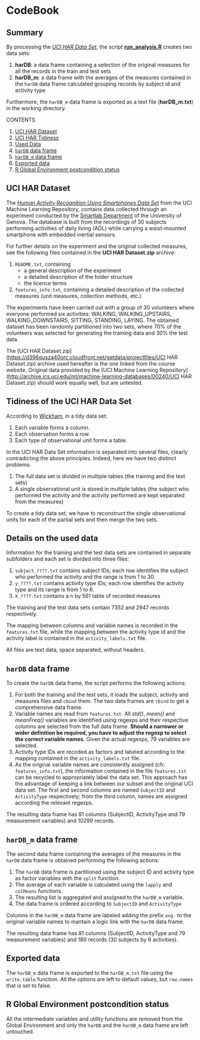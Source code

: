 # CodeBook
## Summary
By processing the *[UCI HAR Data Set](http://archive.ics.uci.edu/ml/datasets/Human+Activity+Recognition+Using+Smartphones)*, the script **[run_analysis.R](../master/run_analysis.R)** creates two data sets:

1. **harDB**: a data frame containing a selection of the original measures for all the records in the train and test sets
1. **harDB_m**: a data frame with the averages of the measures contained in the `harDB` data frame calculated grouping records by subject id and activity type

Furthermore, the `harDB_m` data frame is exported as a text file (**harDB_m.txt**) in the working directory.

CONTENTS

1. [UCI HAR Dataset](#UCIHAR)
1. [UCI HAR Tidiness](#tidiness)
1. [Used Data](#used-data)
1. [`harDB` data frame](#harDB)
1. [`harDB_m` data frame](#harDB_m)
1. [Exported data](#export)
1. [R Global Environment postcondition status](#postconditions)


## <a name="UCIHAR">UCI HAR Dataset</a>
The *[Human Activity Recognition Using Smartphones Data Set](http://archive.ics.uci.edu/ml/datasets/Human+Activity+Recognition+Using+Smartphones)* from the UCI Machine Learning Repository, contains data collected through an experiment conducted by the [Smartlab Department](www.smartlab.ws) of the University of Genova. The database is built from the recordings of 30 subjects performing activities of daily living (ADL) while carrying a waist-mounted smartphone with embedded inertial sensors.

For further details on the experiment and the original collected measures, see the following files contained in the **UCI HAR Dataset.zip** archive:

1. `README.txt`, containing
    + a general description of the experiment
    + a detailed description of the folder structure
    + the licence terms
1. `features_info.txt`, containing a detailed description of the collected measures (unit measures, collection methods, etc.)

The experiments have been carried out with a group of 30 volunteers where everyone performed six activities: WALKING, WALKING_UPSTAIRS, WALKING_DOWNSTAIRS, SITTING, STANDING, LAYING. The obtained dataset has been randomly partitioned into two sets, where 70% of the volunteers was selected for generating the training data and 30% the test data. 

The [UCI HAR Dataset.zip](https://d396qusza40orc.cloudfront.net/getdata/projectfiles/UCI HAR Dataset.zip) archive used hereafter is the one linked from the course website. Original data provided by the [UCI Machine Learning Repository](http://archive.ics.uci.edu/ml/machine-learning-databases/00240/UCI HAR Dataset.zip) should work equally well, but are untested.


## <a name="tidiness">Tidiness of the UCI HAR Data Set</a>
According to [Wickham](http://vita.had.co.nz/papers/tidy-data.html), in a tidy data set:

1. Each variable forms a column.
2. Each observation forms a row.
3. Each type of observational unit forms a table.

In the UCI HAR Data Set information is separated into several files, clearly contradicting the above principles. Indeed, here we have two distinct problems:

1. The full data set is divided in multiple tables (the training and the test sets)
1. A single observational unit is stored in multiple tables (the subject who performed the activity and the activity performed are kept separated from the measures)

To create a tidy data set, we have to reconstruct the single observational units for each of the partial sets and then merge the two sets.


## <a name="used-data">Details on the used data</a>
Information for the training and the test data sets are contained in separate subfolders and each set is divided into three files:

1. `subject_????.txt` contains subject IDs; each row identifies the subject who performed the activity and the range is from 1 to 30. 
1. `y_????.txt` contains activity type IDs; each row identifies the activity type and its range is from 1 to 6.
1. `X_????.txt` contains a n by 561 table of recorded measures

The training and the test data sets contain 7352 and 2947 records respectively.

The mapping between columns and variable names is recorded in the `features.txt` file, while the mapping between the activity type id and the activity label is contained in the `activity_labels.txt` file.

All files are text data, space separated, without headers.

## <a name="harDB">**`harDB`** data frame</a>
To create the `harDB` data frame, the script performs the following actions:

1. For both the training and the test sets, it loads the subject, activity and measures files and `cbind` them. The two data frames are `rbind` to get a comprehensive data frame.
1. Variable names are read from `features.txt`. All *std()*, *mean()* and *meanFreq()* variables are identified using regexps and their respective columns are selected from the full data frame. **Should a narrower or wider definition be required, you have to adjust the regexp to select the correct variable names**. Given the actual regexps, 79 variables are selected.
1. Activity type IDs are recoded as factors and labeled according to the mapping contained in the `activity_labels.txt` file.
1. As the original variable names are consistently assigned (cfr. `features_info.txt`), the information contained in the file `features.txt` can be recycled to appropriately label the data set. This approach has the advantage of keeping a link between our subset and the original UCI data set. The first and second columns are named `SubjectID` and `ActivityType` respectively; from the third column, names are assigned according the relevant regexps. 

The resulting data frame has 81 columns (SubjectID, ActivityType and 79 measurement variables) and 10299 records.


## <a name="harDB_m">**`harDB_m`** data frame</a>
The second data frame containing the averages of the measures in the `harDB` data frame is obtained performing the following actions:

1. The `harDB` data frame is partitioned using the subject ID and activity type as factor variables with the `split` function.
1. The average of each variable is calculated using the `lapply` and `colMeans` functions.
1. The resulting list is aggregated and assigned to the `harDB_m` variable.
1. The data frame is ordered according to `SubjectID` and `ActivityType`

Columns in the `harDB_m` data frame are labeled adding the prefix `avg-` to the original variable names to mantain a logic link with the `harDB` data frame.

The resulting data frame has 81 columns (SubjectID, ActivityType and 79 measurement variables) and 180 records (30 subjects by 6 activities).


## <a name="export">Exported data</a>
The `harDB_m` data frame is exported to the `harDB_m.txt` file using the `write.table` function. All the options are left to default values, but `row.names` that is set to false.


## <a name="postconditions">R Global Environment postcondition status</a>
All the intermediate variables and utility functions are removed from the Global Environment and only the `harDB` and the `harDB_m` data frame are left untouched.
